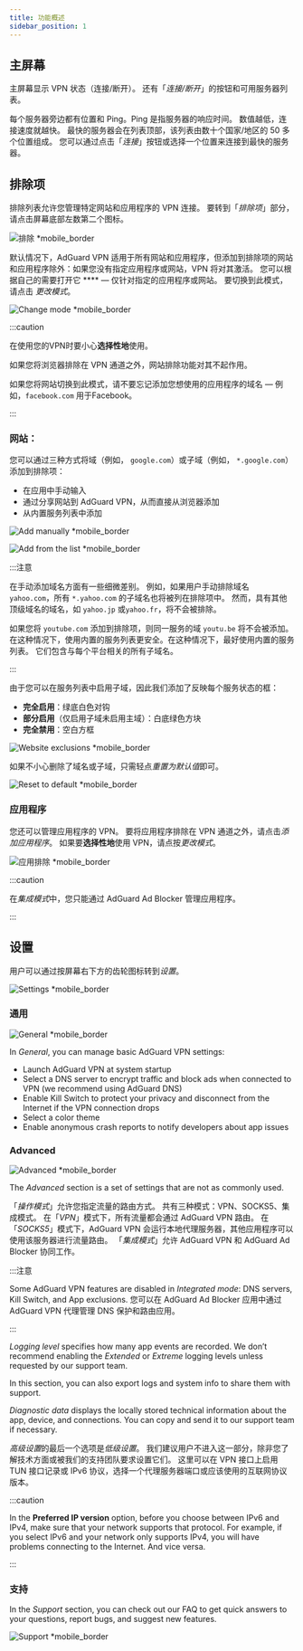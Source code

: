 ```yaml
---
title: 功能概述
sidebar_position: 1
---
```


## 主屏幕

主屏幕显示 VPN 状态（连接/断开）。 还有「*连接/断开*」的按钮和可用服务器列表。

每个服务器旁边都有位置和 Ping。Ping 是指服务器的响应时间。 数值越低，连接速度就越快。 最快的服务器会在列表顶部，该列表由数十个国家/地区的 50 多个位置组成。 您可以通过点击「*连接*」按钮或选择一个位置来连接到最快的服务器。

## 排除项

排除列表允许您管理特定网站和应用程序的 VPN 连接。 要转到「*排除项*」部分，请点击屏幕底部左数第二个图标。

![排除 *mobile_border](https://cdn.adtidy.org/content/kb/vpn/android/exclusions.jpg)

默认情况下，AdGuard VPN 适用于所有网站和应用程序，但添加到排除项的网站和应用程序除外：如果您没有指定应用程序或网站，VPN 将对其激活。 您可以根据自己的需要打开它 **** — 仅针对指定的应用程序或网站。 要切换到此模式，请点击 *更改模式*。

![Change mode *mobile_border](https://cdn.adtidy.org/content/kb/vpn/android/change_mode.jpg)

:::caution

在使用您的VPN时要小心**选择性地**使用。

如果您将浏览器排除在 VPN 通道之外，网站排除功能对其不起作用。

如果您将网站切换到此模式，请不要忘记添加您想使用的应用程序的域名 — 例如，`facebook.com` 用于Facebook。

:::

### 网站：

您可以通过三种方式将域（例如， `google.com`）或子域（例如， `*.google.com`）添加到排除项：

- 在应用中手动输入
- 通过分享网站到 AdGuard VPN，从而直接从浏览器添加
- 从内置服务列表中添加

![Add manually *mobile_border](https://cdn.adtidy.org/content/kb/vpn/android/manually.jpg)

![Add from the list *mobile_border](https://cdn.adtidy.org/content/kb/vpn/android/from_list.jpg)

:::注意

在手动添加域名方面有一些细微差别。 例如，如果用户手动排除域名 `yahoo.com`，所有 `*.yahoo.com` 的子域名也将被列在排除项中。 然而，具有其他顶级域名的域名，如 `yahoo.jp` 或`yahoo.fr`，将不会被排除。

如果您将 `youtube.com` 添加到排除项，则同一服务的域 `youtu.be` 将不会被添加。 在这种情况下，使用内置的服务列表更安全。在这种情况下，最好使用内置的服务列表。 它们包含与每个平台相关的所有子域名。

:::

由于您可以在服务列表中启用子域，因此我们添加了反映每个服务状态的框：

- **完全启用**：绿底白色对钩
- **部分启用**（仅启用子域未启用主域）：白底绿色方块
- **完全禁用**：空白方框

![Website exclusions *mobile_border](https://cdn.adtidy.org/content/kb/vpn/android/websites.png)

如果不小心删除了域名或子域，只需轻点*重置为默认值*即可。

![Reset to default *mobile_border](https://cdn.adtidy.org/content/kb/vpn/android/reset.jpg)

### 应用程序

您还可以管理应用程序的 VPN。 要将应用程序排除在 VPN 通道之外，请点击*添加应用程序*。 如果要**选择性地**使用 VPN，请点按*更改模式*。

![应用排除 *mobile_border](https://cdn.adtidy.org/content/kb/vpn/android/apps.jpg)

:::caution

在*集成模式*中，您只能通过 AdGuard Ad Blocker 管理应用程序。

:::

## 设置

用户可以通过按屏幕右下方的齿轮图标转到*设置*。

![Settings *mobile_border](https://cdn.adtidy.org/content/kb/vpn/android/settings.jpg)

### 通用

![General *mobile_border](https://cdn.adtidy.org/content/kb/vpn/android/general.jpg)

In *General*, you can manage basic AdGuard VPN settings:

- Launch AdGuard VPN at system startup
- Select a DNS server to encrypt traffic and block ads when connected to VPN (we recommend using AdGuard DNS)
- Enable Kill Switch to protect your privacy and disconnect from the Internet if the VPN connection drops
- Select a color theme
- Enable anonymous crash reports to notify developers about app issues

### Advanced

![Advanced *mobile_border](https://cdn.adtidy.org/content/kb/vpn/android/advanced.png)

The *Advanced* section is a set of settings that are not as commonly used.

「*操作模式*」允许您指定流量的路由方式。 共有三种模式：VPN、SOCKS5、集成模式。 在「*VPN*」模式下，所有流量都会通过 AdGuard VPN 路由。 在「*SOCKS5*」模式下，AdGuard VPN 会运行本地代理服务器，其他应用程序可以使用该服务器进行流量路由。 「*集成模式*」允许 AdGuard VPN 和 AdGuard Ad Blocker 协同工作。

:::注意

Some AdGuard VPN features are disabled in *Integrated mode*: DNS servers, Kill Switch, and App exclusions. 您可以在 AdGuard Ad Blocker 应用中通过 AdGuard VPN 代理管理 DNS 保护和路由应用。

:::

*Logging level* specifies how many app events are recorded. We don’t recommend enabling the *Extended* or *Extreme* logging levels unless requested by our support team.

In this section, you can also export logs and system info to share them with support.

*Diagnostic data* displays the locally stored technical information about the app, device, and connections. You can copy and send it to our support team if necessary.

*高级设置*的最后一个选项是*低级设置*。 我们建议用户不进入这一部分，除非您了解技术方面或被我们的支持团队要求设置它们。 这里可以在 VPN 接口上启用 TUN 接口记录或 IPv6 协议，选择一个代理服务器端口或应该使用的互联网协议版本。

:::caution

In the **Preferred IP version** option, before you choose between IPv6 and IPv4, make sure that your network supports that protocol. For example, if you select IPv6 and your network only supports IPv4, you will have problems connecting to the Internet. And vice versa.

:::

### 支持

In the *Support* section, you can check out our FAQ to get quick answers to your questions, report bugs, and suggest new features.

![Support *mobile_border](https://cdn.adtidy.org/content/kb/vpn/android/support.jpg)
